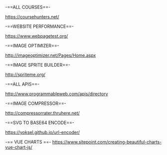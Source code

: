 -==ALL COURSES==-

https://coursehunters.net/

-==WEBSITE PERFORMANCE==-

https://www.webpagetest.org/

-==IMAGE OPTIMIZER==-

http://imageoptimizer.net/Pages/Home.aspx

-==IMAGE SPRITE BUILDER==-

http://spriteme.org/

-==ALL APIS==-

http://www.programmableweb.com/apis/directory

-==IMAGE COMPRESSOR==-

http://compressorrater.thruhere.net/

-==SVG TO BASE64 ENCODE==-

https://yoksel.github.io/url-encoder/

-== VUE CHARTS ==-
https://www.sitepoint.com/creating-beautiful-charts-vue-chart-js/
